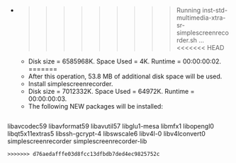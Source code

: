 * >>>>>>>>> Running inst-std-multimedia-xtra-sr-simplescreenrecorder.sh ...
<<<<<<< HEAD
  * Disk size = 6585968K. Space Used = 4K. Runtime = 00:00:00:02.
=======
  * After this operation, 53.8 MB of additional disk space will be used.
  * Install simplescreenrecorder.
  * Disk size = 7012332K. Space Used = 64972K. Runtime = 00:00:00:03.
  * The following NEW packages will be installed:
  ```bash
libavcodec59 libavformat59 libavutil57 libglu1-mesa libmfx1
libopengl0 libqt5x11extras5 libssh-gcrypt-4 libswscale6 libv4l-0
libv4lconvert0 simplescreenrecorder simplescreenrecorder-lib
  ```
>>>>>>> d76aedafffe03d8fcc13dfbdb7ded4ec9825752c
